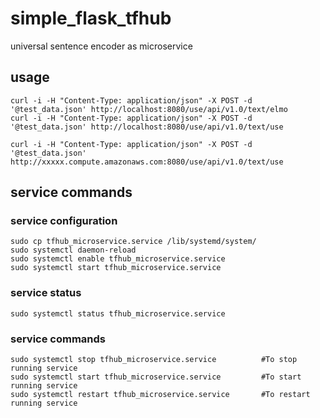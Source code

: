 # simple_flask_tfhub
universal sentence encoder as microservice

## usage
```
curl -i -H "Content-Type: application/json" -X POST -d '@test_data.json' http://localhost:8080/use/api/v1.0/text/elmo
curl -i -H "Content-Type: application/json" -X POST -d '@test_data.json' http://localhost:8080/use/api/v1.0/text/use
```
```
curl -i -H "Content-Type: application/json" -X POST -d '@test_data.json' http://xxxxx.compute.amazonaws.com:8080/use/api/v1.0/text/use
```
## service commands
### service configuration
```
sudo cp tfhub_microservice.service /lib/systemd/system/
sudo systemctl daemon-reload
sudo systemctl enable tfhub_microservice.service
sudo systemctl start tfhub_microservice.service
```
### service status
`sudo systemctl status tfhub_microservice.service`

### service commands
```
sudo systemctl stop tfhub_microservice.service          #To stop running service 
sudo systemctl start tfhub_microservice.service         #To start running service 
sudo systemctl restart tfhub_microservice.service       #To restart running service 
```
